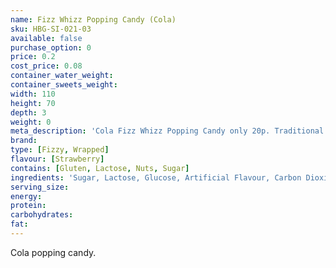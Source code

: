 ```yaml
---
name: Fizz Whizz Popping Candy (Cola)
sku: HBG-SI-021-03
available: false
purchase_option: 0
price: 0.2
cost_price: 0.08
container_water_weight: 
container_sweets_weight: 
width: 110
height: 70
depth: 3
weight: 0
meta_description: 'Cola Fizz Whizz Popping Candy only 20p. Traditional sweets and more at Humbugs Confectionery Store. Specialists in satisfying your sweet tooth!'
brand: 
type: [Fizzy, Wrapped]
flavour: [Strawberry]
contains: [Gluten, Lactose, Nuts, Sugar]
ingredients: 'Sugar, Lactose, Glucose, Artificial Flavour, Carbon Dioxide E-290'
serving_size: 
energy: 
protein: 
carbohydrates: 
fat: 
---
```

Cola popping candy.